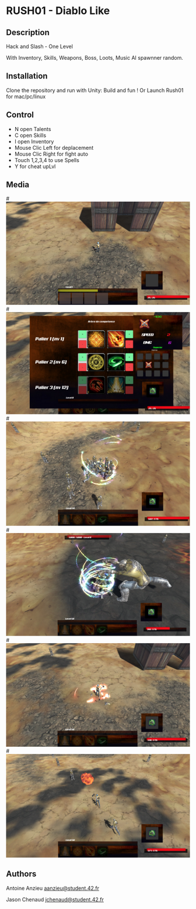# RUSH01 - Diablo Like

## Description

Hack and Slash - One Level

With Inventory, Skills, Weapons, Boss, Loots, Music
AI spawnner random.

## Installation

Clone the repository and run with Unity:
Build and fun !
Or Launch Rush01 for mac/pc/linux

## Control

- N open Talents
- C open Skills
- I open Inventory
- Mouse Clic Left for deplacement
- Mouse Clic Right for fight auto
- Touch 1,2,3,4 to use Spells
- Y for cheat upLvl

## Media

#![screen1](ScreenShot/screen1.png)
#![screen2](ScreenShot/screen2.png)
#![screen3](ScreenShot/screen3.png)
#![screen4](ScreenShot/screen4.png)
#![screen5](ScreenShot/screen5.png)
#![screen6](ScreenShot/screen6.png)

## Authors

Antoine Anzieu
aanzieu@student.42.fr

Jason Chenaud
jchenaud@student.42.fr
